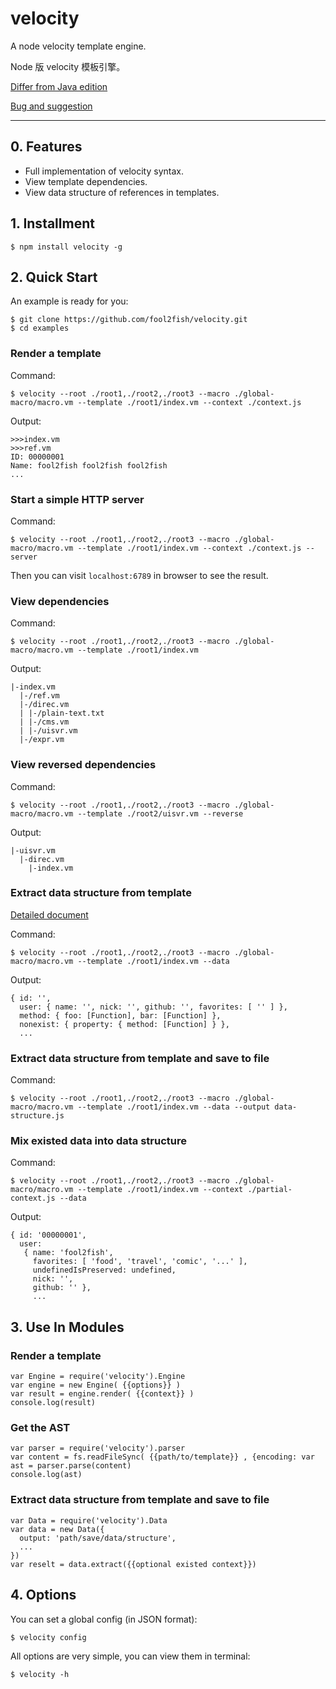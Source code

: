 # velocity

A node velocity template engine.

Node 版 velocity 模板引擎。

[Differ from Java edition](https://github.com/fool2fish/velocity/blob/master/docs/differ-from-java-edition.md)

[Bug and suggestion](https://github.com/fool2fish/velocity/issues/new)

---

## 0. Features

- Full implementation of velocity syntax.
- View template dependencies.
- View data structure of references in templates.

## 1. Installment

```
$ npm install velocity -g
```

## 2. Quick Start

An example is ready for you:

```
$ git clone https://github.com/fool2fish/velocity.git
$ cd examples
```

### Render a template

Command:

```
$ velocity --root ./root1,./root2,./root3 --macro ./global-macro/macro.vm --template ./root1/index.vm --context ./context.js
```

Output:

```
>>>index.vm
>>>ref.vm
ID: 00000001
Name: fool2fish fool2fish fool2fish
...
```

### Start a simple HTTP server

Command:

```
$ velocity --root ./root1,./root2,./root3 --macro ./global-macro/macro.vm --template ./root1/index.vm --context ./context.js --server
```

Then you can visit `localhost:6789` in browser to see the result.

### View dependencies

Command:

```
$ velocity --root ./root1,./root2,./root3 --macro ./global-macro/macro.vm --template ./root1/index.vm
```
Output:

```
|-index.vm
  |-/ref.vm
  |-/direc.vm
  | |-/plain-text.txt
  | |-/cms.vm
  | |-/uisvr.vm
  |-/expr.vm
```

### View reversed dependencies

Command:

```
$ velocity --root ./root1,./root2,./root3 --macro ./global-macro/macro.vm --template ./root2/uisvr.vm --reverse
```
Output:

```
|-uisvr.vm
  |-direc.vm
    |-index.vm
```

### Extract data structure from template

[Detailed document](https://github.com/fool2fish/velocity/issues/8)

Command:

```
$ velocity --root ./root1,./root2,./root3 --macro ./global-macro/macro.vm --template ./root1/index.vm --data
```

Output:

```
{ id: '',
  user: { name: '', nick: '', github: '', favorites: [ '' ] },
  method: { foo: [Function], bar: [Function] },
  nonexist: { property: { method: [Function] } },
  ...
```

### Extract data structure from template and save to file

Command:

```
$ velocity --root ./root1,./root2,./root3 --macro ./global-macro/macro.vm --template ./root1/index.vm --data --output data-structure.js
```

### Mix existed data into data structure

Command:

```
$ velocity --root ./root1,./root2,./root3 --macro ./global-macro/macro.vm --template ./root1/index.vm --context ./partial-context.js --data
```

Output:

```
{ id: '00000001',
  user:
   { name: 'fool2fish',
     favorites: [ 'food', 'travel', 'comic', '...' ],
     undefinedIsPreserved: undefined,
     nick: '',
     github: '' },
     ...
```

## 3. Use In Modules

### Render a template

```
var Engine = require('velocity').Engine
var engine = new Engine( {{options}} )
var result = engine.render( {{context}} )
console.log(result)
```

### Get the AST

```
var parser = require('velocity').parser
var content = fs.readFileSync( {{path/to/template}} , {encoding: var ast = parser.parse(content)
console.log(ast)
```

### Extract data structure from template and save to file

```
var Data = require('velocity').Data
var data = new Data({
  output: 'path/save/data/structure',
  ...
})
var reselt = data.extract({{optional existed context}})
```

## 4. Options

You can set a global config (in JSON format):

```
$ velocity config
```

All options are very simple, you can view them in terminal:

```
$ velocity -h
```
